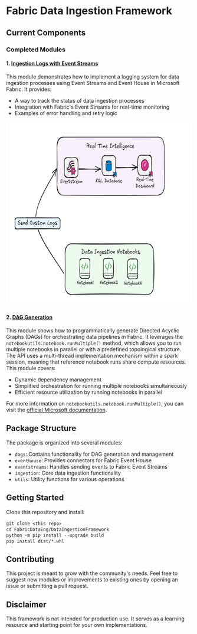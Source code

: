 # Fabric Data Ingestion Framework

## Current Components

### Completed Modules

#### 1. [Ingestion Logs with Event Streams](../Docs/IngestionLogsWithEventStreams.md)
This module demonstrates how to implement a logging system for data ingestion processes using Event Streams and Event House in Microsoft Fabric. It provides:
- A way to track the status of data ingestion processes
- Integration with Fabric's Event Streams for real-time monitoring
- Examples of error handling and retry logic

<div align="left">
  <img src="../images/IngestionLogsRTI.png" alt="Ingestion Logs Real-Time Intelligence" height="500" width="800" />
</div>

#### 2. [DAG Generation](../Docs/DagGen.md)
This module shows how to programmatically generate Directed Acyclic Graphs (DAGs) for orchestrating data pipelines in Fabric. It leverages the `notebookutils.notebook.runMultiple()` method, which allows you to run multiple notebooks in parallel or with a predefined topological structure. The API uses a multi-thread implementation mechanism within a spark session, meaning that reference notebook runs share compute resources. This module covers:
- Dynamic dependency management
- Simplified orchestration for running multiple notebooks simultaneously 
- Efficient resource utilization by running notebooks in parallel

For more information on `notebookutils.notebook.runMultiple()`, you can visit the [official Microsoft documentation](https://learn.microsoft.com/en-us/fabric/data-engineering/notebook-utilities#reference-run-multiple-notebooks-in-parallel).

## Package Structure

The package is organized into several modules:
- `dags`: Contains functionality for DAG generation and management
- `eventhouse`: Provides connectors for Fabric Event House
- `eventstreams`: Handles sending events to Fabric Event Streams
- `ingestion`: Core data ingestion functionality
- `utils`: Utility functions for various operations

## Getting Started

Clone this repository and install:

```
git clone <this repo>
cd FabricDataEng/DataIngestionFramework
python -m pip install --upgrade build
pip install dist/*.whl
```

## Contributing

This project is meant to grow with the community's needs. Feel free to suggest new modules or improvements to existing ones by opening an issue or submitting a pull request.

## Disclaimer

This framework is not intended for production use. It serves as a learning resource and starting point for your own implementations.
